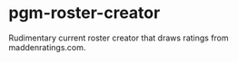 # pgm-roster-creator

Rudimentary current roster creator that draws ratings from maddenratings.com. 